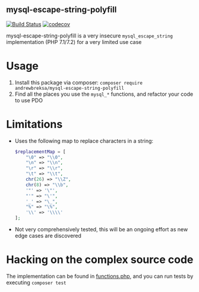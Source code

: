 mysql-escape-string-polyfill
----------------------------
[![Build Status](https://travis-ci.org/abreksa4/mysql-escape-string-polyfill.svg?branch=master)](https://travis-ci.org/abreksa4/mysql-escape-string-polyfill)
[![codecov](https://codecov.io/gh/abreksa4/mysql-escape-string-polyfill/branch/master/graph/badge.svg)](https://codecov.io/gh/abreksa4/mysql-escape-string-polyfill)

mysql-escape-string-polyfill is a very insecure `mysql_escape_string` implementation (PHP 7.1/7.2) for a very limited use case 

# Usage
1. Install this package via composer: `composer require andrewbreksa/mysql-escape-string-polyfill`
2. Find all the places you use the `mysql_*` functions, and refactor your code to use PDO

# Limitations
- Uses the following map to replace characters in a string:
    ```php
    $replacementMap = [
        "\0" => "\\0",
        "\n" => "\\n",
        "\r" => "\\r",
        "\t" => "\\t",
        chr(26) => "\\Z",
        chr(8) => "\\b",
        '"' => '\"',
        "'" => "\'",
        '_' => "\_",
        "%" => "\%",
        '\\' => '\\\\'
    ];
    ```
- Not very comprehensively tested, this will be an ongoing effort as new edge cases are discovered

# Hacking on the complex source code
The implementation can be found in [functions.php](./src/functions.php), and you can run tests by executing `composer test`
